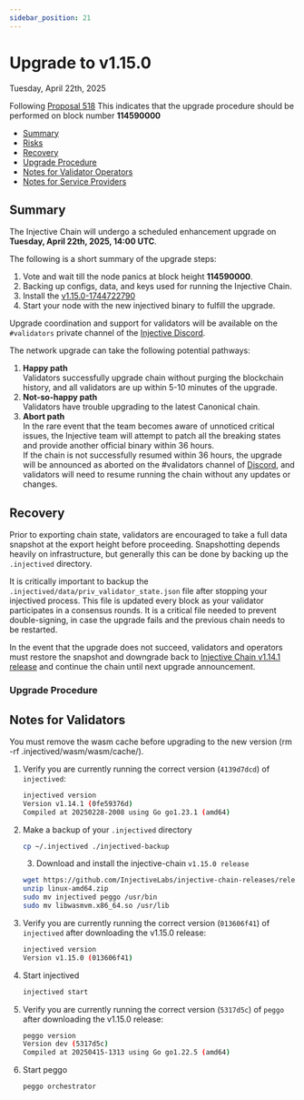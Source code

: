 ```yaml
---
sidebar_position: 21
---
```


# Upgrade to v1.15.0

Tuesday, April 22th, 2025

Following [Proposal 518](https://hub.injective.network/proposals/518) This indicates that the upgrade procedure should be performed on block number **114590000**

* [Summary](canonical-1.15.0.md#summary)
* [Risks](canonical-1.15.0.md#risks)
* [Recovery](canonical-1.15.0.md#recovery)
* [Upgrade Procedure](canonical-1.15.0.md#upgrade-procedure)
* [Notes for Validator Operators](canonical-1.15.0.md##notes-for-validator-operators)
* [Notes for Service Providers](canonical-1.15.0.md##notes-for-DEX-relayer-providers)

## Summary

The Injective Chain will undergo a scheduled enhancement upgrade on **Tuesday, April 22th, 2025, 14:00 UTC**.

The following is a short summary of the upgrade steps:

1. Vote and wait till the node panics at block height **114590000**.
2. Backing up configs, data, and keys used for running the Injective Chain.
3. Install the [v1.15.0-1744722790](https://github.com/InjectiveLabs/injective-chain-releases/releases/tag/v1.15.0-1744722790)
4. Start your node with the new injectived binary to fulfill the upgrade.

Upgrade coordination and support for validators will be available on the `#validators` private channel of the [Injective Discord](https://discord.gg/injective).

The network upgrade can take the following potential pathways:

1. **Happy path**\
   Validators successfully upgrade chain without purging the blockchain history, and all validators are up within 5-10 minutes of the upgrade.
2. **Not-so-happy path**\
   Validators have trouble upgrading to the latest Canonical chain.
3. **Abort path**\
   In the rare event that the team becomes aware of unnoticed critical issues, the Injective team will attempt to patch all the breaking states and provide another official binary within 36 hours.\
   If the chain is not successfully resumed within 36 hours, the upgrade will be announced as aborted on the #validators channel of [Discord](https://discord.gg/injective), and validators will need to resume running the chain without any updates or changes.

## Recovery

Prior to exporting chain state, validators are encouraged to take a full data snapshot at the export height before proceeding. Snapshotting depends heavily on infrastructure, but generally this can be done by backing up the `.injectived` directory.

It is critically important to backup the `.injectived/data/priv_validator_state.json` file after stopping your injectived process. This file is updated every block as your validator participates in a consensus rounds. It is a critical file needed to prevent double-signing, in case the upgrade fails and the previous chain needs to be restarted.

In the event that the upgrade does not succeed, validators and operators must restore the snapshot and downgrade back to [Injective Chain v1.14.1 release](https://github.com/InjectiveLabs/injective-chain-releases/releases/tag/v1.14.1-1740773301) and continue the chain until next upgrade announcement.

### Upgrade Procedure

## Notes for Validators

You must remove the wasm cache before upgrading to the new version (rm -rf .injectived/wasm/wasm/cache/).

1.  Verify you are currently running the correct version (`4139d7dcd`) of `injectived`:

    ```bash
    injectived version
    Version v1.14.1 (0fe59376d)
    Compiled at 20250228-2008 using Go go1.23.1 (amd64)
    ```
2.  Make a backup of your `.injectived` directory

    ```bash
    cp ~/.injectived ./injectived-backup
    ```

    3. Download and install the injective-chain `v1.15.0 release`

    ```bash
    wget https://github.com/InjectiveLabs/injective-chain-releases/releases/download/v1.15.0-1744722790/linux-amd64.zip 
    unzip linux-amd64.zip
    sudo mv injectived peggo /usr/bin
    sudo mv libwasmvm.x86_64.so /usr/lib
    ```
3.  Verify you are currently running the correct version (`013606f41`) of `injectived` after downloading the v1.15.0 release:

    ```bash
    injectived version
    Version v1.15.0 (013606f41)
    ```
4.  Start injectived

    ```bash
    injectived start
    ```
5.  Verify you are currently running the correct version (`5317d5c`) of `peggo` after downloading the v1.15.0 release:

    ```bash
    peggo version
    Version dev (5317d5c)
    Compiled at 20250415-1313 using Go go1.22.5 (amd64)
    ```
6.  Start peggo

    ```bash
    peggo orchestrator
    ```
